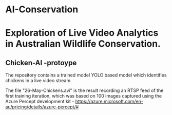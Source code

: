 # AI-Conservation

<H1> Exploration of Live Video Analytics in Australian Wildlife Conservation.</H1>

<H2> Chicken-AI -protoype</H2>
 

The repository contains a trained model YOLO based model which identifies chickens in a live video stream.

The file "26-May-Chickens.avi" is the result recording an RTSP feed of the first training iteration, which was based on 100 images captured using the Azure Percept development kit - https://azure.microsoft.com/en-au/pricing/details/azure-percept/#


